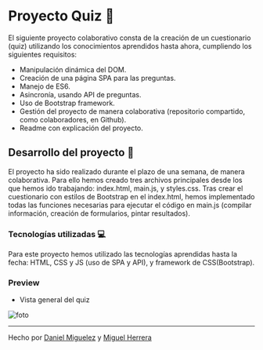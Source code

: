 # Proyecto Quiz 🤝

El siguiente proyecto colaborativo consta de la creación de un cuestionario (quiz) utilizando los conocimientos aprendidos hasta ahora, cumpliendo los siguientes requisitos:

- Manipulación dinámica del DOM.
- Creación de una página SPA para las preguntas.
- Manejo de ES6.
- Asincronía, usando API de preguntas.
- Uso de Bootstrap framework.
- Gestión del proyecto de manera colaborativa (repositorio compartido, como colaboradores, en Github).
- Readme con explicación del proyecto.

## Desarrollo del proyecto 🔧

El proyecto ha sido realizado durante el plazo de una semana, de manera colaborativa. 
Para ello hemos creado tres archivos principales desde los que hemos ido trabajando: index.html, main.js, y styles.css.
Tras crear el cuestionario con estilos de Bootstrap en el index.html, hemos implementado todas las funciones necesarias para ejecutar el código en main.js (compilar información, creación de formularios, pintar resultados). 


### Tecnologías utilizadas 💻

Para este proyecto hemos utilizado las tecnologías aprendidas hasta la fecha: HTML, CSS y JS (uso de SPA y API), y framework de CSS(Bootstrap).


### Preview 

- Vista general del quiz

![foto](assets/e7802fb5-d886-4fda-8423-e84503abc821.gif)


----

Hecho por [Daniel Miguelez](https://github.com/DanielMiguelez) y [Miguel Herrera](https://github.com/miguelherreravillanueva)
